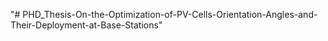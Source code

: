 "# PHD_Thesis-On-the-Optimization-of-PV-Cells-Orientation-Angles-and-Their-Deployment-at-Base-Stations" 
